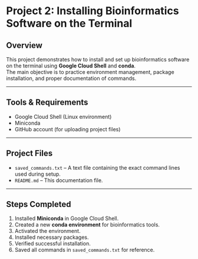# Project 2: Installing Bioinformatics Software on the Terminal

## Overview
This project demonstrates how to install and set up bioinformatics software on the terminal using **Google Cloud Shell** and **conda**.  
The main objective is to practice environment management, package installation, and proper documentation of commands.

---

## Tools & Requirements
- Google Cloud Shell (Linux environment)  
- Miniconda  
- GitHub account (for uploading project files)  

---

## Project Files
- `saved_commands.txt` – A text file containing the exact command lines used during setup.  
- `README.md` – This documentation file.  

---

## Steps Completed
1. Installed **Miniconda** in Google Cloud Shell.  
2. Created a new **conda environment** for bioinformatics tools.  
3. Activated the environment.  
4. Installed necessary packages.  
5. Verified successful installation.  
6. Saved all commands in `saved_commands.txt` for reference.  
